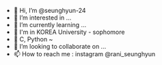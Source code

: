- 👋 Hi, I’m @seunghyun-24
- 👀 I’m interested in ...
- 🌱 I’m currently learning ...
- 🌱 I'm in KOREA University - sophomore
- 🌱 C, Python ~
- 💞️ I’m looking to collaborate on ...
- 📫 How to reach me : instagram @rani_seunghyun

<!---
seunghyun-24/seunghyun-24 is a ✨ special ✨ repository because its `README.md` (this file) appears on your GitHub profile.
You can click the Preview link to take a look at your changes.
--->
